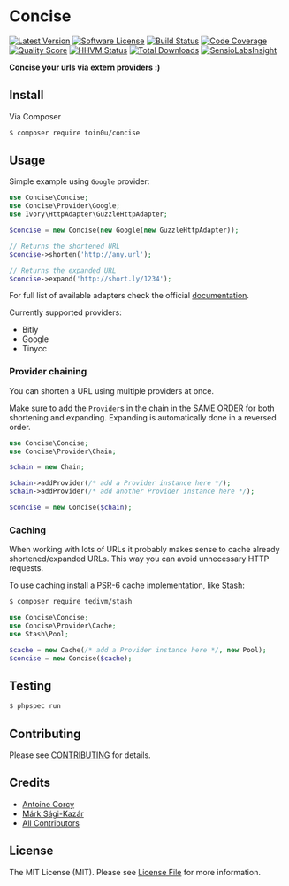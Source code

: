 # Concise

[![Latest Version](https://img.shields.io/github/release/toin0u/concise.svg?style=flat-square)](https://github.com/toin0u/concise/releases)
[![Software License](https://img.shields.io/badge/license-MIT-brightgreen.svg?style=flat-square)](LICENSE)
[![Build Status](https://img.shields.io/travis/toin0u/concise.svg?style=flat-square)](https://travis-ci.org/toin0u/concise)
[![Code Coverage](https://img.shields.io/scrutinizer/coverage/g/toin0u/concise.svg?style=flat-square)](https://scrutinizer-ci.com/g/toin0u/concise)
[![Quality Score](https://img.shields.io/scrutinizer/g/toin0u/concise.svg?style=flat-square)](https://scrutinizer-ci.com/g/toin0u/concise)
[![HHVM Status](https://img.shields.io/hhvm/toin0u/concise.svg?style=flat-square)](http://hhvm.h4cc.de/package/toin0u/concise)
[![Total Downloads](https://img.shields.io/packagist/dt/toin0u/concise.svg?style=flat-square)](https://packagist.org/packages/toin0u/concise)
[![SensioLabsInsight](https://insight.sensiolabs.com/projects/2344d739-b954-4c9b-ae14-18bf9f095d7e/mini.png)](https://insight.sensiolabs.com/projects/2344d739-b954-4c9b-ae14-18bf9f095d7e)

**Concise your urls via extern providers :)**

## Install

Via Composer

``` bash
$ composer require toin0u/concise
```


## Usage

Simple example using `Google` provider:

``` php
use Concise\Concise;
use Concise\Provider\Google;
use Ivory\HttpAdapter\GuzzleHttpAdapter;

$concise = new Concise(new Google(new GuzzleHttpAdapter));

// Returns the shortened URL
$concise->shorten('http://any.url');

// Returns the expanded URL
$concise->expand('http://short.ly/1234');
```

For full list of available adapters check the official [documentation](https://github.com/egeloen/ivory-http-adapter/blob/master/doc/adapters.md).

Currently supported providers:

- Bitly
- Google
- Tinycc


### Provider chaining

You can shorten a URL using multiple providers at once.

Make sure to add the `Provider`s in the chain in the SAME ORDER for both shortening and expanding. Expanding is automatically done in a reversed order.

``` php
use Concise\Concise;
use Concise\Provider\Chain;

$chain = new Chain;

$chain->addProvider(/* add a Provider instance here */);
$chain->addProvider(/* add another Provider instance here */);

$concise = new Concise($chain);
```


### Caching

When working with lots of URLs it probably makes sense to cache already shortened/expanded URLs. This way you can avoid unnecessary HTTP requests.

To use caching install a PSR-6 cache implementation, like [Stash](http://www.stashphp.com/):

``` bash
$ composer require tedivm/stash
```


``` php
use Concise\Concise;
use Concise\Provider\Cache;
use Stash\Pool;

$cache = new Cache(/* add a Provider instance here */, new Pool);
$concise = new Concise($cache);
```


## Testing

``` bash
$ phpspec run
```


## Contributing

Please see [CONTRIBUTING](CONTRIBUTING.md) for details.


## Credits

- [Antoine Corcy](https://github.com/toin0u)
- [Márk Sági-Kazár](https://github.com/sagikazarmark)
- [All Contributors](https://github.com/toin0u/concise/contributors)


## License

The MIT License (MIT). Please see [License File](LICENSE) for more information.
